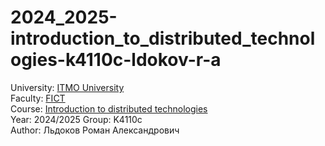 # 2024_2025-introduction_to_distributed_technologies-k4110c-ldokov-r-a

University: [ITMO University](https://itmo.ru/ru/)  
Faculty: [FICT](https://fict.itmo.ru)  
Course: [Introduction to distributed technologies](https://github.com/itmo-ict-faculty/introduction-to-distributed-technologies)  
Year: 2024/2025
Group: K4110c  
Author: Льдоков Роман Александрович
